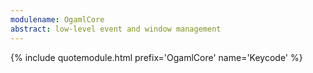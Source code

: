 ```yaml
---
modulename: OgamlCore
abstract: low-level event and window management
---
```


{% include quotemodule.html prefix='OgamlCore' name='Keycode' %}
